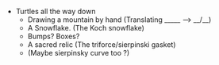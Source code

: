 * Turtles all the way down
    + Drawing a mountain by hand (Translating _____ --> __/\__) 
    + A Snowflake. (The Koch snowflake)
    + Bumps? Boxes? 
    + A sacred relic (The triforce/sierpinski gasket)
    + (Maybe sierpinsky curve too ?)

